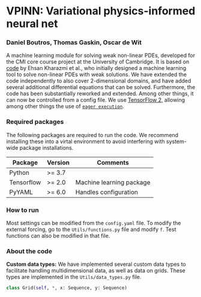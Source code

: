 # VPINN: Variational physics-informed neural net 
### Daniel Boutros, Thomas Gaskin, Oscar de Wit

A machine learning module for solving weak non-linear PDEs, developed for the CMI
core course project at the University of Cambridge. It is based on [code](https://github.com/ehsankharazmi/hp-VPINNs) 
by Ehsan Kharazmi et al., who initially designed a machine learning tool to solve 
non-linear PDEs with weak solutions. We have extended the code independently to
also cover 2-dimensional domains, and have added several additional differential 
equations that can be solved. Furthermore, the code has been substantially reworked and 
extended. Among other things, it can now be controlled from a config file. We use
[TensorFlow 2](https://www.tensorflow.org/guide), allowing among other things 
the use of [`eager execution`](https://www.tensorflow.org/guide/function).


### Required packages

The following packages are required to run the code. We recommend installing these
into a virtal environment to avoid interfering with system-wide package installations.

| Package        | Version | Comments                        |
|----------------|---------| ------------------------------- |
| Python         | \>= 3.7 |                                 |
| Tensorflow     | \>= 2.0 | Machine learning package        |
| PyYAML         | \>= 6.0 | Handles configuration           |


### How to run

Most settings can be modified from the `config.yaml` file. To modify the external
forcing, go to the `Utils/functions.py` file and modify `f`. Test functions can also 
be modified in that file. 

### About the code

**Custom data types:** We have implemented several custom data types to facilitate handling
multidimensional data, as well as data on grids. These types are implemented in the `Utils/data_types.py`
file.

```python
class Grid(self, *, x: Sequence, y: Sequence)
```